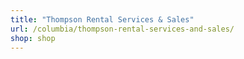 ```yaml
---
title: "Thompson Rental Services & Sales"
url: /columbia/thompson-rental-services-and-sales/
shop: shop
---
```

